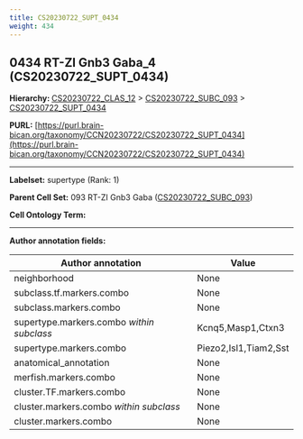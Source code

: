 ```yaml
---
title: CS20230722_SUPT_0434
weight: 434
---
```

## 0434 RT-ZI Gnb3 Gaba_4 (CS20230722_SUPT_0434)
<b>Hierarchy: </b>
[CS20230722_CLAS_12](../CS20230722_CLAS_12) >
[CS20230722_SUBC_093](../CS20230722_SUBC_093) >
[CS20230722_SUPT_0434](../CS20230722_SUPT_0434)

**PURL:** [https://purl.brain-bican.org/taxonomy/CCN20230722/CS20230722_SUPT_0434](https://purl.brain-bican.org/taxonomy/CCN20230722/CS20230722_SUPT_0434)

---


**Labelset:** supertype (Rank: 1)

**Parent Cell Set:** 093 RT-ZI Gnb3 Gaba ([CS20230722_SUBC_093](../CS20230722_SUBC_093))



**Cell Ontology Term:** 

[MARKER GENES.]: #


---

[TRANSFERRED ANNOTATIONS.]: #


[AUTHOR ANNOTATION FIELDS.]: #


**Author annotation fields:**

| Author annotation | Value |
|-------------------|-------|
|neighborhood|None|
|subclass.tf.markers.combo|None|
|subclass.markers.combo|None|
|supertype.markers.combo _within subclass_|Kcnq5,Masp1,Ctxn3|
|supertype.markers.combo|Piezo2,Isl1,Tiam2,Sst|
|anatomical_annotation|None|
|merfish.markers.combo|None|
|cluster.TF.markers.combo|None|
|cluster.markers.combo _within subclass_|None|
|cluster.markers.combo|None|
